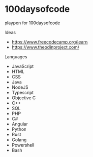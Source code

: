 # 100daysofcode
playpen for 100daysofcode

Ideas

- https://www.freecodecamp.org/learn
- https://www.theodinproject.com/


Languages

- JavaScript
- HTML
- CSS
- Java
- NodeJS
- Typescript
- Objective C
- C++
- SQL
- PHP
- C#
- Angular
- Python
- Rust
- Golang
- Powershell
- Bash
